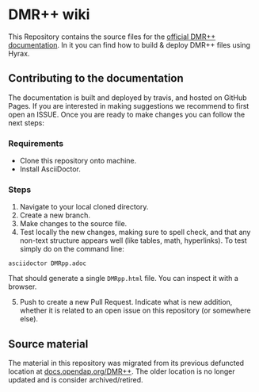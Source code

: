 # DMR++ wiki


This Repository contains the source files for the [official DMR++ documentation](https://opendap.github.io/DMRpp-wiki/DMRpp.html). In it you can find how to build &amp; deploy DMR++ files using Hyrax.


## Contributing to the documentation
The documentation is built and deployed by travis, and hosted on GitHub Pages. If you are interested in making suggestions we recommend to first open an ISSUE. Once you are ready to make changes you can follow the next steps:

### Requirements
* Clone this repository onto machine. 
* Install AsciiDoctor.

### Steps

1. Navigate to your local cloned directory.
2. Create a new branch.
3. Make changes to the source file.
4. Test locally the new changes, making sure to spell check, and that any non-text structure appears well (like tables, math, hyperlinks). To test simply do on the command line:

```
asciidoctor DMRpp.adoc
```

That should generate a single `DMRpp.html` file. You can inspect it with a browser.

5. Push to create a new Pull Request. Indicate what is new addition, whether it is related to an open issue on this repository (or somewhere else).


## Source material
The material in this repository was migrated from its previous defuncted location at [docs.opendap.org/DMR++](https://docs.opendap.org/index.php/DMR%2B%2B). The older location is no longer updated and is consider archived/retired.
